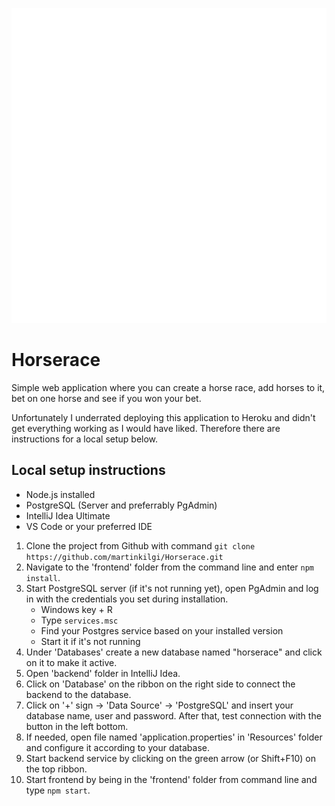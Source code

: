![Logo](frontend/public/HorseRace-logos_transparent.png)

# Horserace

Simple web application where you can create a horse race, add horses to it, bet on one horse and see if you won your bet.

Unfortunately I underrated deploying this application to Heroku and didn't get everything working as I would have liked.
Therefore there are instructions for a local setup below.

## Local setup instructions

  * Node.js installed
  * PostgreSQL (Server and preferrably PgAdmin)
  * IntelliJ Idea Ultimate
  * VS Code or your preferred IDE

1. Clone the project from Github with command ```git clone https://github.com/martinkilgi/Horserace.git```
2. Navigate to the 'frontend' folder from the command line and enter ```npm install```.
3. Start PostgreSQL server (if it's not running yet), open PgAdmin and log in with the credentials you set during installation.
     * Windows key + R
     * Type ```services.msc```
     * Find your Postgres service based on your installed version
     * Start it if it's not running
4. Under 'Databases' create a new database named "horserace" and click on it to make it active.
5. Open 'backend' folder in IntelliJ Idea.
6. Click on 'Database' on the ribbon on the right side to connect the backend to the database.
9. Click on '+' sign -> 'Data Source' -> 'PostgreSQL' and insert your database name, user and password. After that, test connection with the button in the left bottom.
10. If needed, open file named 'application.properties' in 'Resources' folder and configure it according to your database.
11. Start backend service by clicking on the green arrow (or Shift+F10) on the top ribbon.
12. Start frontend by being in the 'frontend' folder from command line and type ```npm start```.
